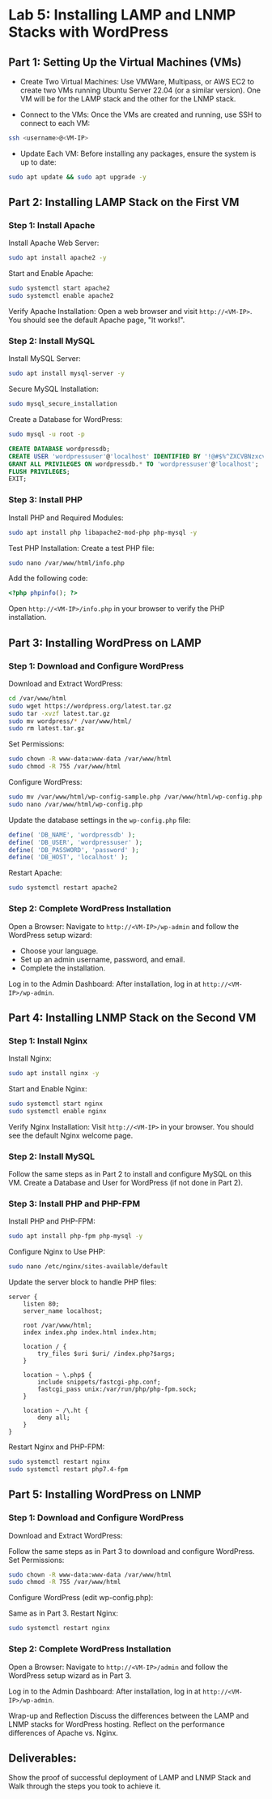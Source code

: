 # Lab 5: Installing LAMP and LNMP Stacks with WordPress

## Part 1: Setting Up the Virtual Machines (VMs)

- Create Two Virtual Machines:
Use VMWare, Multipass, or AWS EC2 to create two VMs running Ubuntu Server 22.04 (or a similar version). One VM will be for the LAMP stack and the other for the LNMP stack.

- Connect to the VMs:
Once the VMs are created and running, use SSH to connect to each VM:
```sh
ssh <username>@<VM-IP>
```

- Update Each VM:
Before installing any packages, ensure the system is up to date:
```sh
sudo apt update && sudo apt upgrade -y
```

## Part 2: Installing LAMP Stack on the First VM

### Step 1: Install Apache
Install Apache Web Server:
```sh
sudo apt install apache2 -y
```
Start and Enable Apache:
```sh
sudo systemctl start apache2
sudo systemctl enable apache2
```

Verify Apache Installation:
Open a web browser and visit `http://<VM-IP>`. You should see the default Apache page, "It works!".

### Step 2: Install MySQL
Install MySQL Server:
```sh
sudo apt install mysql-server -y
```

Secure MySQL Installation:
```sh
sudo mysql_secure_installation
```

Create a Database for WordPress:
```sh
sudo mysql -u root -p
```
```sql
CREATE DATABASE wordpressdb;
CREATE USER 'wordpressuser'@'localhost' IDENTIFIED BY '!@#$%^ZXCVBNzxcvbn123456';
GRANT ALL PRIVILEGES ON wordpressdb.* TO 'wordpressuser'@'localhost';
FLUSH PRIVILEGES;
EXIT;
```

### Step 3: Install PHP
Install PHP and Required Modules:
```sh
sudo apt install php libapache2-mod-php php-mysql -y
```

Test PHP Installation:
Create a test PHP file:
```sh
sudo nano /var/www/html/info.php
```
Add the following code:
```php
<?php phpinfo(); ?>
```

Open `http://<VM-IP>/info.php` in your browser to verify the PHP installation.

## Part 3: Installing WordPress on LAMP
### Step 1: Download and Configure WordPress
Download and Extract WordPress:
```sh
cd /var/www/html
sudo wget https://wordpress.org/latest.tar.gz
sudo tar -xvzf latest.tar.gz
sudo mv wordpress/* /var/www/html/
sudo rm latest.tar.gz
```

Set Permissions:
```sh
sudo chown -R www-data:www-data /var/www/html
sudo chmod -R 755 /var/www/html
```

Configure WordPress:
```sh
sudo mv /var/www/html/wp-config-sample.php /var/www/html/wp-config.php
sudo nano /var/www/html/wp-config.php
```

Update the database settings in the `wp-config.php` file:
```php
define( 'DB_NAME', 'wordpressdb' );
define( 'DB_USER', 'wordpressuser' );
define( 'DB_PASSWORD', 'password' );
define( 'DB_HOST', 'localhost' );
```

Restart Apache:
```sh
sudo systemctl restart apache2
```
### Step 2: Complete WordPress Installation
Open a Browser:
Navigate to `http://<VM-IP>/wp-admin` and follow the WordPress setup wizard:

- Choose your language.
- Set up an admin username, password, and email.
- Complete the installation.

Log in to the Admin Dashboard:
After installation, log in at `http://<VM-IP>/wp-admin`.

## Part 4: Installing LNMP Stack on the Second VM
### Step 1: Install Nginx
Install Nginx:
```sh
sudo apt install nginx -y
```
Start and Enable Nginx:
```sh
sudo systemctl start nginx
sudo systemctl enable nginx
```

Verify Nginx Installation:
Visit `http://<VM-IP>` in your browser. You should see the default Nginx welcome page.

### Step 2: Install MySQL

Follow the same steps as in Part 2 to install and configure MySQL on this VM.
Create a Database and User for WordPress (if not done in Part 2).

### Step 3: Install PHP and PHP-FPM
Install PHP and PHP-FPM:
```sh
sudo apt install php-fpm php-mysql -y
```

Configure Nginx to Use PHP:
```sh
sudo nano /etc/nginx/sites-available/default
```
Update the server block to handle PHP files:
```nginx
server {
    listen 80;
    server_name localhost;

    root /var/www/html;
    index index.php index.html index.htm;

    location / {
        try_files $uri $uri/ /index.php?$args;
    }

    location ~ \.php$ {
        include snippets/fastcgi-php.conf;
        fastcgi_pass unix:/var/run/php/php-fpm.sock;
    }

    location ~ /\.ht {
        deny all;
    }
}
```

Restart Nginx and PHP-FPM:
```sh
sudo systemctl restart nginx
sudo systemctl restart php7.4-fpm
```

## Part 5: Installing WordPress on LNMP
### Step 1: Download and Configure WordPress
Download and Extract WordPress:

Follow the same steps as in Part 3 to download and configure WordPress.
Set Permissions:
```sh
sudo chown -R www-data:www-data /var/www/html
sudo chmod -R 755 /var/www/html
```
Configure WordPress (edit wp-config.php):

Same as in Part 3.
Restart Nginx:
```sh
sudo systemctl restart nginx
```

### Step 2: Complete WordPress Installation
Open a Browser:
Navigate to `http://<VM-IP>/admin` and follow the WordPress setup wizard as in Part 3.

Log in to the Admin Dashboard:
After installation, log in at `http://<VM-IP>/wp-admin`.

Wrap-up and Reflection
Discuss the differences between the LAMP and LNMP stacks for WordPress hosting.
Reflect on the performance differences of Apache vs. Nginx.


## Deliverables:
Show the proof of successful deployment of LAMP and LNMP Stack and Walk through the steps you took to achieve it. 
